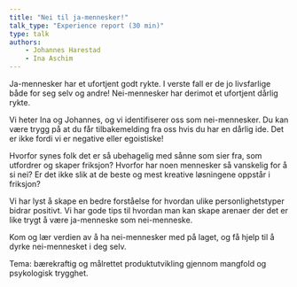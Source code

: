```yaml
---
title: "Nei til ja-mennesker!"
talk_type: "Experience report (30 min)"
type: talk
authors:
    - Johannes Harestad
    - Ina Aschim
---
```

Ja-mennesker har et ufortjent godt rykte. I verste fall er de jo livsfarlige både for seg selv og andre! Nei-mennesker har derimot et ufortjent dårlig rykte.

Vi heter Ina og Johannes, og vi identifiserer oss som nei-mennesker. Du kan være trygg på at du får tilbakemelding fra oss hvis du har en dårlig ide. Det er ikke fordi vi er negative eller egoistiske!

Hvorfor synes folk det er så ubehagelig med sånne som sier fra, som utfordrer og skaper friksjon? Hvorfor har noen mennesker så vanskelig for å si nei? Er det ikke slik at de beste og mest kreative løsningene oppstår i friksjon?

Vi har lyst å skape en bedre forståelse for hvordan ulike personlighetstyper bidrar positivt. Vi har gode tips til hvordan man kan skape arenaer der det er like trygt å være ja-menneske som nei-menneske.

Kom og lær verdien av å ha nei-mennesker med på laget, og få hjelp til å dyrke nei-mennesket i deg selv.

Tema: bærekraftig og målrettet produktutvikling gjennom mangfold og psykologisk trygghet.
